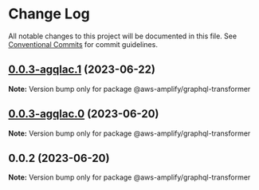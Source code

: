 # Change Log

All notable changes to this project will be documented in this file.
See [Conventional Commits](https://conventionalcommits.org) for commit guidelines.

## [0.0.3-agqlac.1](https://github.com/aws-amplify/amplify-category-api/compare/@aws-amplify/graphql-transformer@0.0.3-agqlac.0...@aws-amplify/graphql-transformer@0.0.3-agqlac.1) (2023-06-22)

**Note:** Version bump only for package @aws-amplify/graphql-transformer

## [0.0.3-agqlac.0](https://github.com/aws-amplify/amplify-category-api/compare/@aws-amplify/graphql-transformer@0.0.2...@aws-amplify/graphql-transformer@0.0.3-agqlac.0) (2023-06-20)

**Note:** Version bump only for package @aws-amplify/graphql-transformer

## 0.0.2 (2023-06-20)

**Note:** Version bump only for package @aws-amplify/graphql-transformer
